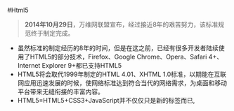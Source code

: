 #Html5

>**2014年10月29日**，万维网联盟宣布，经过接近8年的艰苦努力，该标准规范终于制定完成。

* 虽然标准的制定经历的8年的时间，但是在这之前，已经有很多开发者陆续使用了HTML5的部分技术，Firefox、Google Chrome、Opera、Safari 4+、Internet Explorer 9+都已支持HTML5
* HTML5将会取代1999年制定的HTML 4.01、XHTML 1.0标准，以期能在互联网应用迅速发展的时候，使网络标准达到符合当代的网络需求，为桌面和移动平台带来无缝衔接的丰富内容。
* HTML5=HTML5+CSS3+JavaScript并不仅仅只是新的标签而已,

